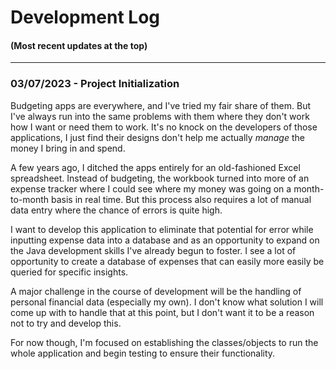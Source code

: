 # Development Log

#### (Most recent updates at the top)

---

### 03/07/2023 - Project Initialization

Budgeting apps are everywhere, and I've tried my fair share of them. But I've always run into the same problems
with them where they don't work how I want or need them to work. It's no knock on the developers of those applications,
I just find their designs don't help me actually *manage* the money I bring in and spend.

A few years ago, I ditched the apps entirely for an old-fashioned Excel spreadsheet. Instead of budgeting, the workbook
turned into more of an expense tracker where I could see where my money was going on a month-to-month basis in real time.
But this process also requires a lot of manual data entry where the chance of errors is quite high.

I want to develop this application to eliminate that potential for error while inputting expense data into a database
and as an opportunity to expand on the Java development skills I've already begun to foster. I see a lot of opportunity
to create a database of expenses that can easily more easily be queried for specific insights.

A major challenge in the course of development will be the handling of personal financial data (especially my own).
I don't know what solution I will come up with to handle that at this point, but I don't want it to be a reason not
to try and develop this. 

For now though, I'm focused on establishing the classes/objects to run the whole application and begin testing to
ensure their functionality. 